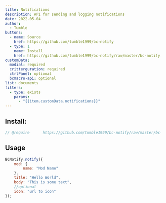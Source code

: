 ```yaml
---
title: Notifications
description: API for sending and logging notifications
date: 2022-05-04
author:
  - Tumble
buttons:
  - name: Source
    href: https://github.com/tumble1999/bc-notify
  - type: 1
    name: Install
    href: https://github.com/tumble1999/bc-notify/raw/master/bc-notify.user.js
customData:
  modial: required
  critterguration: required
  ctrlPanel: optional
  bcmacro-api: optional
list: documents
filters:
  - type: exists
    params:
      - "{{item.customData.notifications}}"
---
```

## Install:
```js
// @require      https://github.com/tumble1999/bc-notify/raw/master/bc-notify.user.js
```

## Usage
```js
BCNotify.notify({
	mod: {
		name: "Mod Name"
	},
	title: "Hello World",
	body: "This is some text",
	//optional
	icon: "url to icon"
});
```
